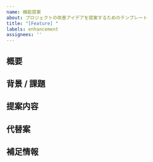 ```yaml
---
name: 機能提案
about: プロジェクトの改善アイデアを提案するためのテンプレート
title: "[Feature] "
labels: enhancement
assignees: ''
---
```


## 概要

## 背景 / 課題

## 提案内容

## 代替案

## 補足情報

